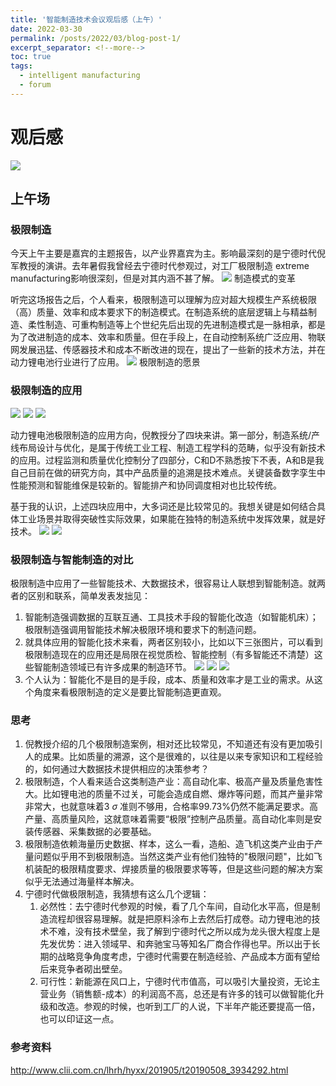 ```yaml
---
title: '智能制造技术会议观后感（上午）'
date: 2022-03-30
permalink: /posts/2022/03/blog-post-1/
excerpt_separator: <!--more-->
toc: true
tags:
  - intelligent manufacturing
  - forum
---
```


# 观后感
![](/images/2022-03-30-12-30-32.png)
## 上午场
### 极限制造
今天上午主要是嘉宾的主题报告，以产业界嘉宾为主。影响最深刻的是宁德时代倪军教授的演讲。去年暑假我曾经去宁德时代参观过，对工厂极限制造 extreme manufacturing影响很深刻，但是对其内涵不甚了解。<!--more-->
![](/images/2022-03-30-13-13-05.png)
制造模式的变革

听完这场报告之后，个人看来，极限制造可以理解为应对超大规模生产系统极限（高）质量、效率和成本要求下的制造模式。在制造系统的底层逻辑上与精益制造、柔性制造、可重构制造等上个世纪先后出现的先进制造模式是一脉相承，都是为了改进制造的成本、效率和质量。但在手段上，在自动控制系统广泛应用、物联网发展迅猛、传感器技术和成本不断改进的现在，提出了一些新的技术方法，并在动力锂电池行业进行了应用。
![](/images/2022-03-30-13-13-32.png)
极限制造的愿景
### 极限制造的应用
![](/images/2022-03-30-13-15-50.png)
![](/images/2022-03-30-13-34-37.png)
![](/images/2022-03-30-13-35-01.png)

动力锂电池极限制造的应用方向，倪教授分了四块来讲。第一部分，制造系统/产线布局设计与优化，是属于传统工业工程、制造工程学科的范畴，似乎没有新技术的应用。过程监测和质量优化控制分了四部分，C和D不熟悉按下不表，A和B是我自己目前在做的研究方向，其中产品质量的追溯是技术难点。关键装备数字孪生中性能预测和智能维保是较新的。智能排产和协同调度相对也比较传统。

基于我的认识，上述四块应用中，大多词还是比较常见的。我想关键是如何结合具体工业场景并取得突破性实际效果，如果能在独特的制造系统中发挥效果，就是好技术。
![](/images/2022-03-30-13-35-21.png)
![](/images/2022-03-30-13-40-32.png)


### 极限制造与智能制造的对比
极限制造中应用了一些智能技术、大数据技术，很容易让人联想到智能制造。就两者的区别和联系，简单发表发拙见：
1. 智能制造强调数据的互联互通、工具技术手段的智能化改造（如智能机床）；极限制造强调用智能技术解决极限环境和要求下的制造问题。
2. 就具体应用的智能化技术来看，两者区别较小，比如以下三张图片，可以看到极限制造现在的应用还是局限在视觉质检、智能控制（有多智能还不清楚）这些智能制造领域已有许多成果的制造环节。
![](/images/2022-03-30-13-40-47.png)
![](/images/2022-03-30-13-40-56.png)
![](/images/2022-03-30-13-41-03.png)
3. 个人认为：智能化不是目的是手段，成本、质量和效率才是工业的需求。从这个角度来看极限制造的定义是要比智能制造更直观。

### 思考
1. 倪教授介绍的几个极限制造案例，相对还比较常见，不知道还有没有更加吸引人的成果。比如质量的溯源，这个是很难的，以往是以来专家知识和工程经验的，如何通过大数据技术提供相应的决策参考？
2. 极限制造，个人看来适合这类制造产业：高自动化率、极高产量及质量危害性大。比如锂电池的质量不过关，可能会造成自燃、爆炸等问题，而其产量非常非常大，也就意味着3 $\sigma$ 准则不够用，合格率99.73%仍然不能满足要求。高产量、高质量风险，这就意味着需要“极限”控制产品质量。高自动化率则是安装传感器、采集数据的必要基础。
3. 极限制造依赖海量历史数据、样本，这么一看，造船、造飞机这类产业由于产量问题似乎用不到极限制造。当然这类产业有他们独特的"极限问题"，比如飞机装配的极限精度要求、焊接质量的极限要求等等，但是这些问题的解决方案似乎无法通过海量样本解决。
4. 宁德时代做极限制造，我猜想有这么几个逻辑：
   1. 必然性：去宁德时代参观的时候，看了几个车间，自动化水平高，但是制造流程却很容易理解。就是把原料涂布上去然后打成卷。动力锂电池的技术不难，没有技术壁垒，我了解到宁德时代之所以成为龙头很大程度上是先发优势：进入领域早、和奔驰宝马等知名厂商合作得也早。所以出于长期的战略竞争角度考虑，宁德时代需要在制造经验、产品成本方面有望给后来竞争者砌出壁垒。
   2. 可行性：新能源在风口上，宁德时代市值高，可以吸引大量投资，无论主营业务（销售额-成本）的利润高不高，总还是有许多的钱可以做智能化升级和改造。参观的时候，也听到工厂的人说，下半年产能还要提高一倍，也可以印证这一点。

### 参考资料
http://www.clii.com.cn/lhrh/hyxx/201905/t20190508_3934292.html

